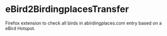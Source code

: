 # eBird2BirdingplacesTransfer
Firefox extension to check all birds in abirdingplaces.com entry based on a eBird Hotspot.
